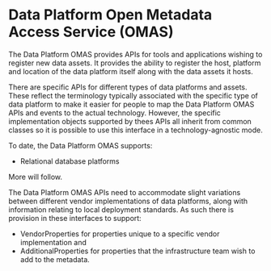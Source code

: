 <!-- SPDX-License-Identifier: Apache-2.0 -->

# Data Platform Open Metadata Access Service (OMAS)

The Data Platform OMAS provides APIs for tools and applications wishing to register
new data assets.  It provides the ability to register the host, platform and location of the
data platform itself along with the data assets it hosts.

There are specific APIs for different types of data platforms and assets.  These reflect
the terminology typically associated with the specific type of data platform to make it easier
for people to map the Data Platform OMAS APIs and events to the actual technology.
However, the specific implementation objects supported by thees APIs all inherit from common
classes so it is possible to use this interface in a technology-agnostic mode.

To date, the Data Platform OMAS supports:

* Relational database platforms

More will follow.

The Data Platform OMAS APIs need to accommodate slight variations between different vendor
implementations of data platforms, along with information relating to local deployment standards.
As such there is provision in these interfaces to support:

* VendorProperties for properties unique to a specific vendor implementation and
* AdditionalProperties for properties that the infrastructure team wish to add to the metadata.

